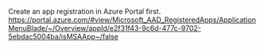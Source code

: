 Create an app registration in Azure Portal first.
https://portal.azure.com/#view/Microsoft_AAD_RegisteredApps/ApplicationMenuBlade/~/Overview/appId/e2f31f43-9c6d-477c-9702-5ebdac5004ba/isMSAApp~/false
